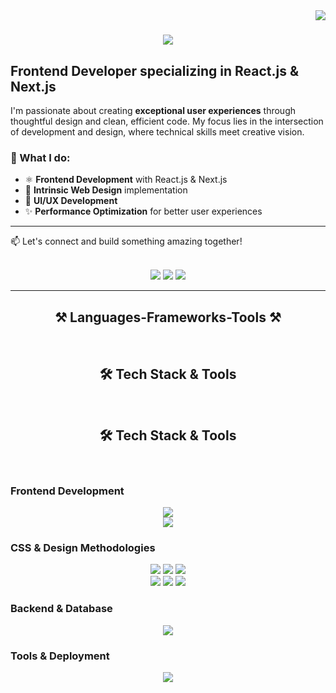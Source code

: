 <img align="right" src="https://visitor-badge.laobi.icu/badge?page_id=mrs28.mrs28" />

<h1 align="center">
    <img src="https://readme-typing-svg.herokuapp.com/?font=Righteous&size=28&center=true&vCenter=true&width=600&height=70&duration=5000&lines=Hi!+👋+My+name+is+Myriam+😊" />
</h1>

## Frontend Developer specializing in React.js & Next.js

I'm passionate about creating **exceptional user experiences** through thoughtful design and clean, efficient code. My focus lies in the intersection of development and design, where technical skills meet creative vision.

### 🚀 What I do:
- ⚛️ **Frontend Development** with React.js & Next.js
- 🎨 **Intrinsic Web Design** implementation
- 📱 **UI/UX Development** 
- ✨ **Performance Optimization** for better user experiences
---
📫 Let's connect and build something amazing together!
<br/>
<br/>
<div align="center">
  <a href="https://www.linkedin.com/in/myriam-rivera-front-end/?locale=en_US" target="_blank" style="text-decoration: none;">
    <img src="https://img.shields.io/badge/LinkedIn-0077B5?style=for-the-badge&logo=linkedin&logoColor=white" />
  </a>
  <a href="./" target="_blank" style="text-decoration: none;">
    <img src="https://img.shields.io/badge/Portfolio-FF5722?style=for-the-badge&logo=todoist&logoColor=white" />
  </a>
  <a href="https://github.com/MyriamLab" target="_blank" style="text-decoration: none;">
    <img src="https://img.shields.io/badge/Laboratoria-100000?style=for-the-badge&logo=github&logoColor=white" />
  </a>
</div>

 <hr/>
<h2 align="center">⚒️ Languages-Frameworks-Tools ⚒️</h2>
<br/>
<h2 align="center">🛠️ Tech Stack & Tools</h2>
<br/>
<h2 align="center">🛠️ Tech Stack & Tools</h2>
<br/>

### Frontend Development
<div align="center">
    <img src="https://skillicons.dev/icons?i=html,css,javascript,typescript,react,nextjs" />
    <br/>
    <img src="https://skillicons.dev/icons?i=sass,mui,styledcomponents" />
</div>

### CSS & Design Methodologies
<div align="center">
    <img src="https://img.shields.io/badge/CSS_Grid-1572B6?style=for-the-badge&logo=css3&logoColor=white" />
    <img src="https://img.shields.io/badge/Flexbox-1572B6?style=for-the-badge&logo=css3&logoColor=white" />
    <img src="https://img.shields.io/badge/CSS_Modules-000000?style=for-the-badge&logo=css3&logoColor=white" />
    <br/>
    <img src="https://img.shields.io/badge/Atomic_Design-FF6B6B?style=for-the-badge&logo=atom&logoColor=white" />
    <img src="https://img.shields.io/badge/Intrinsic_Web_Design-4ECDC4?style=for-the-badge&logo=web&logoColor=white" />
    <img src="https://img.shields.io/badge/Accessibility-0066CC?style=for-the-badge&logo=accessibility&logoColor=white" />
</div>

### Backend & Database
<div align="center">
    <img src="https://skillicons.dev/icons?i=nodejs,mysql" />
</div>

### Tools & Deployment
<div align="center">
    <img src="https://skillicons.dev/icons?i=figma,vscode,git,github,postman,jest,netlify,vercel" />
</div>
<!--
**mrs28/mrs28** is a ✨ _special_ ✨ repository because its `README.md` (this file) appears on your GitHub profile.

Here are some ideas to get you started:

- 🔭 I’m currently working on ...
- 🌱 I’m currently learning ...
- 👯 I’m looking to collaborate on ...
- 🤔 I’m looking for help with ...
- 💬 Ask me about ...
- 📫 How to reach me: ...
- 😄 Pronouns: ...
- ⚡ Fun fact: ...
-->
